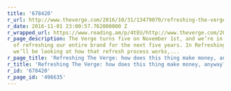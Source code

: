 ```yaml
---
title: '678420'
r_url: http://www.theverge.com/2016/10/31/13479070/refreshing-the-verge-vox-media-hymnal-concert-revenue
r_date: 2016-11-01 23:00:57.762000000 Z
r_wrapped_url: https://www.reading.am/p/4tEU/http://www.theverge.com/2016/10/31/13479070/refreshing-the-verge-vox-media-hymnal-concert-revenue
r_page_description: The Verge turns five on November 1st, and we’re in the process
  of refreshing our entire brand for the next five years. In Refreshing The Verge,
  we’ll be looking at how that refresh process works,...
r_page_title: 'Refreshing The Verge: how does this thing make money, anyway?'
r_title: 'Refreshing The Verge: how does this thing make money, anyway?'
r_id: '678420'
r_page_id: '496635'
---
```


